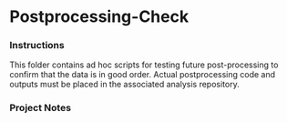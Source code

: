 # Postprocessing-Check

### Instructions
This folder contains ad hoc scripts for testing future post-processing to confirm that the data is in good order. Actual postprocessing code and outputs must be placed in the associated analysis repository.


### Project Notes
